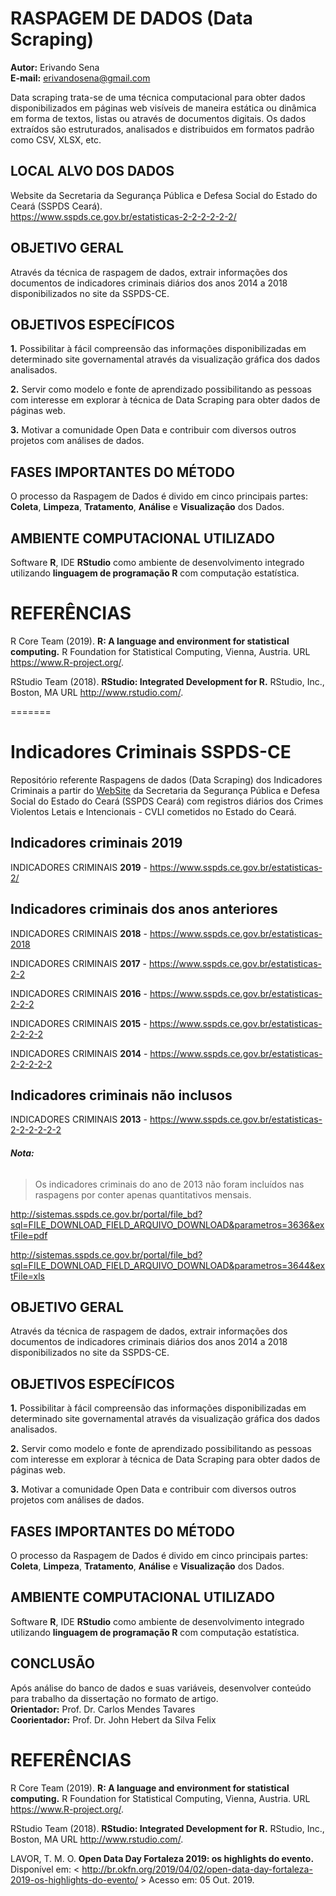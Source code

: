 # RASPAGEM DE DADOS (Data Scraping)

**Autor:** Erivando Sena  
**E-mail:** erivandosena@gmail.com  

Data scraping trata-se de uma técnica computacional para obter dados disponibilizados em páginas web visíveis de maneira estática ou dinâmica em forma de textos, listas ou através de documentos digitais. Os dados extraídos são estruturados, analisados e distribuidos em formatos padrão como CSV, XLSX, etc.

## LOCAL ALVO DOS DADOS 
Website da Secretaria da Segurança Pública e Defesa Social do Estado do Ceará (SSPDS Ceará).  
https://www.sspds.ce.gov.br/estatisticas-2-2-2-2-2-2/

## OBJETIVO GERAL

Através da técnica de raspagem de dados, extrair informações dos documentos de indicadores criminais diários dos anos 2014 a 2018 disponibilizados no site da SSPDS-CE.

## OBJETIVOS ESPECÍFICOS

**1.** Possibilitar à fácil compreensão das informações disponibilizadas em determinado site governamental através da visualização gráfica dos dados analisados.

**2.** Servir como modelo e fonte de aprendizado possibilitando as pessoas com interesse em explorar à técnica de Data Scraping para obter dados de páginas web.

**3.** Motivar a comunidade Open Data e contribuir com diversos outros projetos com análises de dados.

## FASES IMPORTANTES DO MÉTODO

O processo da Raspagem de Dados é divido em cinco principais partes: 
**Coleta**, **Limpeza**, **Tratamento**, **Análise** e **Visualização** dos Dados. 

## AMBIENTE COMPUTACIONAL UTILIZADO

Software **R**, IDE **RStudio** como ambiente de desenvolvimento integrado utilizando **linguagem de programação R** com computação estatística.


# REFERÊNCIAS

R Core Team (2019). **R: A language and environment for statistical computing.** R Foundation for Statistical Computing, Vienna, Austria. URL https://www.R-project.org/.  
  
RStudio Team (2018). **RStudio: Integrated Development for R.** RStudio, Inc., Boston, MA URL http://www.rstudio.com/.  

=======
# Indicadores Criminais SSPDS-CE  
 
Repositório referente Raspagens de dados (Data Scraping) dos Indicadores Criminais a partir do [WebSite](https://www.sspds.ce.gov.br/) da Secretaria da Segurança Pública e Defesa Social do Estado do Ceará (SSPDS Ceará) com registros diários dos Crimes Violentos Letais e Intencionais - CVLI cometidos no Estado do Ceará.
 
## Indicadores criminais 2019  
INDICADORES CRIMINAIS **2019** - https://www.sspds.ce.gov.br/estatisticas-2/
 
## Indicadores criminais dos anos anteriores  
INDICADORES CRIMINAIS **2018** - https://www.sspds.ce.gov.br/estatisticas-2018

INDICADORES CRIMINAIS **2017** - https://www.sspds.ce.gov.br/estatisticas-2-2

INDICADORES CRIMINAIS **2016** - https://www.sspds.ce.gov.br/estatisticas-2-2-2

INDICADORES CRIMINAIS **2015** - https://www.sspds.ce.gov.br/estatisticas-2-2-2-2

INDICADORES CRIMINAIS **2014** - https://www.sspds.ce.gov.br/estatisticas-2-2-2-2-2
 
## Indicadores criminais não inclusos  
INDICADORES CRIMINAIS **2013** - https://www.sspds.ce.gov.br/estatisticas-2-2-2-2-2-2 
 
###### **Nota:**
> Os indicadores criminais do ano de 2013 não foram incluídos nas raspagens por conter apenas quantitativos mensais.  

http://sistemas.sspds.ce.gov.br/portal/file_bd?sql=FILE_DOWNLOAD_FIELD_ARQUIVO_DOWNLOAD&parametros=3636&extFile=pdf

http://sistemas.sspds.ce.gov.br/portal/file_bd?sql=FILE_DOWNLOAD_FIELD_ARQUIVO_DOWNLOAD&parametros=3644&extFile=xls

## OBJETIVO GERAL

Através da técnica de raspagem de dados, extrair informações dos documentos de indicadores criminais diários dos anos 2014 a 2018 disponibilizados no site da SSPDS-CE.

## OBJETIVOS ESPECÍFICOS

**1.** Possibilitar à fácil compreensão das informações disponibilizadas em determinado site governamental através da visualização gráfica dos dados analisados.

**2.** Servir como modelo e fonte de aprendizado possibilitando as pessoas com interesse em explorar à técnica de Data Scraping para obter dados de páginas web.

**3.** Motivar a comunidade Open Data e contribuir com diversos outros projetos com análises de dados.

## FASES IMPORTANTES DO MÉTODO

O processo da Raspagem de Dados é divido em cinco principais partes: 
**Coleta**, **Limpeza**, **Tratamento**, **Análise** e **Visualização** dos Dados. 

## AMBIENTE COMPUTACIONAL UTILIZADO

Software **R**, IDE **RStudio** como ambiente de desenvolvimento integrado utilizando **linguagem de programação R** com computação estatística.

## CONCLUSÃO
Após análise do banco de dados e suas variáveis, desenvolver conteúdo para trabalho da dissertação no formato de artigo.  
**Orientador:** Prof. Dr. Carlos Mendes Tavares  
**Coorientador:** Prof. Dr. John Hebert da Silva Felix  

# REFERÊNCIAS

R Core Team (2019). **R: A language and environment for statistical computing.** R Foundation for Statistical Computing, Vienna, Austria. URL https://www.R-project.org/.  
  
RStudio Team (2018). **RStudio: Integrated Development for R.** RStudio, Inc., Boston, MA URL http://www.rstudio.com/.  

LAVOR, T. M. O. **Open Data Day Fortaleza 2019: os highlights do evento.** Disponível em: < http://br.okfn.org/2019/04/02/open-data-day-fortaleza-2019-os-highlights-do-evento/ > Acesso em: 05 Out. 2019.